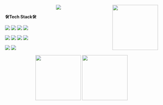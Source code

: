 <p align="center">
<img src="https://capsule-render.vercel.app/api?type=transparent&color=auto&height=200&section=header&text=Kdelphinus's%20Github%20Profile&fontSize=50&fontColor=ffffff"
</p>

<img align="right" height="150em" src="http://mazassumnida.wtf/api/v2/generate_badge?boj=kmj951015">

<p align="left">
<b>🛠️Tech Stack🛠️</b>
</p>

<p align="left">
<img src="https://img.shields.io/badge/Python-3776AB?style=badge&logo=python&logoColor=white">
<img src="https://img.shields.io/badge/Jupyter-F37626?style=badge&logo=jupyter&logoColor=white">
<img src="https://img.shields.io/badge/C-A8B9CC?style=badge&logo=c&logoColor=white">
<img src="https://img.shields.io/badge/Markdown-000000?style=badge&logo=markdown&logoColor=white">
</p>

<p align="left">
<img src="https://img.shields.io/badge/Anaconda-44A833?style=badge&logo=anaconda&logoColor=white">
<img src="https://img.shields.io/badge/PyTorch-EE4C2C?style=badge&logo=pytorch&logoColor=white">
<img src="https://img.shields.io/badge/Numpy-013243?style=badge&logo=numpy&logoColor=white">
<img src="https://img.shields.io/badge/Pandas-150458?style=badge&logo=pandas&logoColor=white">
</p>

<p align="left">
<img src="https://img.shields.io/badge/Linux-FCC624?style=badge&logo=linux&logoColor=white">
<img src="https://img.shields.io/badge/Ubuntu-E95420?style=badge&logo=ubuntu&logoColor=white">
</p>

<p align="center">
<img height="150em" src="https://github-readme-stats.vercel.app/api/top-langs/?username=Kdelphinus&layout=compact&theme=dracula">

<img height="150em" src="https://github-readme-stats.vercel.app/api?username=Kdelphinus&show_icons=true&theme=dracula&count_private=true">
</p>

